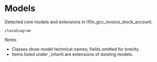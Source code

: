 # Models

Detected core models and extensions in l10n_gcc_invoice_stock_account.

```mermaid
classDiagram
```

Notes
- Classes show model technical names; fields omitted for brevity.
- Items listed under _inherit are extensions of existing models.
